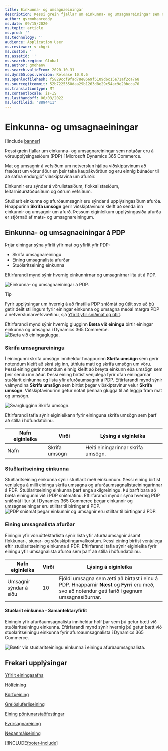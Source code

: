 ```yaml
---
title: Einkunna- og umsagnaeiningar
description: Þessi grein fjallar um einkunna- og umsagnareiningar sem notaðar eru á vöruupplýsingasíðum í Microsoft Dynamics 365 Commerce.
author: gvrmohanreddy
ms.date: 09/15/2020
ms.topic: article
ms.prod: ''
ms.technology: ''
audience: Application User
ms.reviewer: v-chgri
ms.custom: ''
ms.assetid: ''
ms.search.region: Global
ms.author: gmohanv
ms.search.validFrom: 2020-10-31
ms.dyn365.ops.version: Release 10.0.6
ms.openlocfilehash: f5829ccf9fad78e8669f5109d6c15e71af2ca768
ms.sourcegitcommit: 52b7225350daa29b1263d8e29c54ac9e20bcca70
ms.translationtype: MT
ms.contentlocale: is-IS
ms.lasthandoff: 06/03/2022
ms.locfileid: "8894411"
---
```

# <a name="ratings-and-reviews-modules"></a>Einkunna- og umsagnaeiningar

[!include [banner](includes/banner.md)]

Þessi grein fjallar um einkunna- og umsagnareiningar sem notaðar eru á vöruupplýsingasíðum (PDP) í Microsoft Dynamics 365 Commerce.

Mat og umsagnir á vefsíðum um netverslun hjálpa viðskiptavinum að fræðast um vörur áður en þeir taka kaupákvörðun og eru einnig búnaður til að safna endurgjöf viðskiptavina um afurðir. 

Einkunnir eru sýndar á vörulistasíðum, flokkalistasíðum, leitarniðurstöðusíðum og öðrum vefsíðum. 

Stuðlarit einkunna og afurðaumsagnir eru sýndar á upplýsingasíðum afurða. Hnappurinn **Skrifa umsögn** gerir viðskiptavinum kleift að senda inn einkunnir og umsagnir um afurð. Þessum eiginleikum upplýsingasíða afurða er stjórnað af mats- og umsagnareiningum.

## <a name="ratings-and-reviews-modules-on-pdps"></a>Einkunna- og umsagnaeiningar á PDP 

Þrjár einingar sýna yfirlit yfir mat og yfirlit yfir PDP:
- Skrifa umsagnareiningu
- Eining umsagnalista afurðar
- Stuðlaritseining einkunna
 
Eftirfarandi mynd sýnir hvernig einkunnirnar og umsagnirnar líta út á PDP.

![Einkunna- og umsagnaeiningar á PDP.](media/rnr-eCommerce-pdp-reviews-modules_design.png)

> [!TIP] 
> Fyrir upplýsingar um hvernig á að fínstilla PDP sniðmát og útlit svo að þú getir deilt stillingum fyrir einingar einkunna og umsagna meðal margra PDP á netverslunarvefsvæðinu, sjá [Yfirlit yfir sniðmát og útlit](templates-layouts-overview.md).

Eftirfarandi mynd sýnir hvernig glugginn **Bæta við einingu** birtir einingar einkunna og umsagna í Dynamics 365 Commerce.
![Bæta við einingaglugga.](media/rnr-eCommerce-pdp-adding-rnr-modules.png)

### <a name="write-review-module"></a>Skrifa umsagnareiningu

Í einingunni skrifa umsögn inniheldur hnappurinn **Skrifa umsögn** sem gerir notendum kleift að skrá sig inn, úthluta mati og skrifa umsögn um vöru. Þessi eining gerir notendum einnig kleift að breyta einkunn eða umsögn sem þeir sendu inn áður. Þessi eining birtist venjulega fyrir ofan einingarnar stuðlarit einkunna og lista yfir afurðaumsagnir á PDP.
Eftirfarandi mynd sýnir valmyndina **Skrifa umsögn** sem birtist þegar viðskiptavinur velur **Skrifa umsögn**. Viðskiptavinurinn getur notað þennan glugga til að leggja fram mat og umsögn.

![Svarglugginn Skrifa umsögn.](media/rnr-eCommerce-write-review-module.png)

Eftirfarandi tafla sýnir eiginleikann fyrir eininguna skrifa umsögn sem þarf að stilla í höfundatólinu.

| Nafn eiginleika | Virði        | Lýsing á eiginleika                 |
|---------------|--------------|--------------------------------------|
| Nafn          | Skrifa umsögn | Heiti einingarinnar skrifa umsögn. |

### <a name="ratings-histogram-module"></a>Stuðlaritseining einkunna

Stuðlaritseining einkunna sýnir stuðlarit með einkunnum. Þessi eining birtist venjulega á milli eininga skrifa umsagna og afurðaumsagnalistaeiningarinnar á PDP.
Stuðlaritseining einkunna þarf enga skilgreiningu. Þú þarft bara að bæta einingunni við í PDP sniðmátinu. Eftirfarandi myndir sýna hvernig PDP sniðmát lítur út í Dynamics 365 Commerce þegar einkunnir og umsagnaeiningar eru stilltar til birtingar á PDP.
![PDP sniðmát þegar einkunnir og umsagnir eru stilltar til birtingar á PDP.](media/rnr-eCommerce-pdp-reviews-modules.png)

### <a name="product-reviews-list-module"></a>Eining umsagnalista afurðar

Einingin yfir vöruúttektarlista sýnir lista yfir afurðaumsagnir ásamt flokkunar-, síunar- og síðuskiptingarvalkostum. Þessi eining birtist venjulega eftir stuðlaritseining einkunna á PDP.
Eftirfarandi tafla sýnir eiginleika fyrir einingu yfir umsagnalista afurða sem þarf að stilla í höfundatólinu.

| Nafn eiginleika              | Virði | Lýsing á eiginleika |
|----------------------------|-------| ---------------------|
| Umsagnir sýndar á síðu | 10    | Fjöldi umsagna sem ætti að birtast í einu á PDP. Hnapparnir **Næst** og **Fyrri** eru með, svo að notendur geti farið í gegnum umsagnasíðurnar. |

#### <a name="ratings-histogram--summary-view"></a>Stuðlarit einkunna - Samantektaryfirlit

Einingin yfir afurðaumsagnalista inniheldur hólf þar sem þú getur bætt við stuðlaritseiningu einkunna. Eftirfarandi mynd sýnir hvernig þú getur bætt við stuðlaritseiningu einkunna fyrir afurðaumsagnalista í Dynamics 365 Commerce.

![Bætir við stuðlaritseiningu einkunna í einingu afurðaumsagnalista.](media/rnr-eCommerce-pdp-rating-histogram-summary.png)

## <a name="additional-resources"></a>Frekari upplýsingar

[Yfirlit einingasafns](starter-kit-overview.md)

[Hólfeining](add-container-module.md)

[Körfueining](add-cart-module.md)

[Greiðsluferliseining](add-checkout-module.md)

[Eining pöntunarstaðfestingar](order-confirmation-module.md)

[Fyrirsagnareining](author-header-module.md)

[Neðanmálseining](author-footer-module.md)


[!INCLUDE[footer-include](../includes/footer-banner.md)]